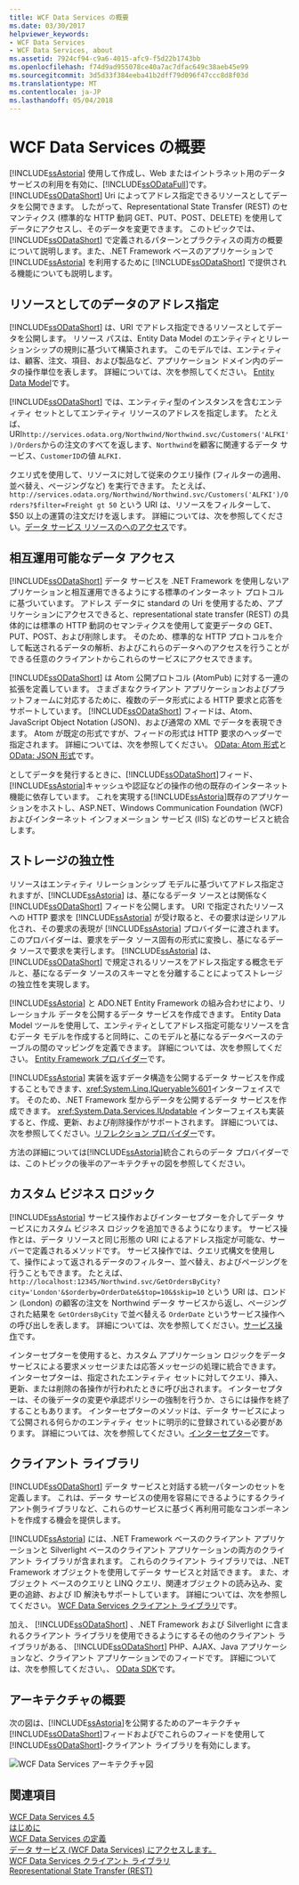 ```yaml
---
title: WCF Data Services の概要
ms.date: 03/30/2017
helpviewer_keywords:
- WCF Data Services
- WCF Data Services, about
ms.assetid: 7924cf94-c9a6-4015-afc9-f5d22b1743bb
ms.openlocfilehash: f74d9ad955078ce40a7ac7dfac649c38aeb45e99
ms.sourcegitcommit: 3d5d33f384eeba41b2dff79d096f47ccc8d8f03d
ms.translationtype: MT
ms.contentlocale: ja-JP
ms.lasthandoff: 05/04/2018
---
```

# <a name="wcf-data-services-overview"></a>WCF Data Services の概要
[!INCLUDE[ssAstoria](../../../../includes/ssastoria-md.md)] 使用して作成し、Web またはイントラネット用のデータ サービスの利用を有効に、[!INCLUDE[ssODataFull](../../../../includes/ssodatafull-md.md)]です。 [!INCLUDE[ssODataShort](../../../../includes/ssodatashort-md.md)] Uri によってアドレス指定できるリソースとしてデータを公開できます。 したがって、Representational State Transfer (REST) のセマンティクス (標準的な HTTP 動詞 GET、PUT、POST、DELETE) を使用してデータにアクセスし、そのデータを変更できます。 このトピックでは、[!INCLUDE[ssODataShort](../../../../includes/ssodatashort-md.md)] で定義されるパターンとプラクティスの両方の概要について説明します。また、.NET Framework ベースのアプリケーションで [!INCLUDE[ssAstoria](../../../../includes/ssastoria-md.md)] を利用するために [!INCLUDE[ssODataShort](../../../../includes/ssodatashort-md.md)] で提供される機能についても説明します。  
  
## <a name="address-data-as-resources"></a>リソースとしてのデータのアドレス指定  
 [!INCLUDE[ssODataShort](../../../../includes/ssodatashort-md.md)] は、URI でアドレス指定できるリソースとしてデータを公開します。 リソース パスは、Entity Data Model のエンティティとリレーションシップの規則に基づいて構築されます。 このモデルでは、エンティティは、顧客、注文、項目、および製品など、アプリケーション ドメイン内のデータの操作単位を表します。 詳細については、次を参照してください。 [Entity Data Model](../../../../docs/framework/data/adonet/entity-data-model.md)です。  
  
 [!INCLUDE[ssODataShort](../../../../includes/ssodatashort-md.md)] では、エンティティ型のインスタンスを含むエンティティ セットとしてエンティティ リソースのアドレスを指定します。 たとえば、URI`http://services.odata.org/Northwind/Northwind.svc/Customers('ALFKI')/Orders`からの注文のすべてを返します、`Northwind`を顧客に関連するデータ サービス、`CustomerID`の値 `ALFKI.`  
  
 クエリ式を使用して、リソースに対して従来のクエリ操作 (フィルターの適用、並べ替え、ページングなど) を実行できます。 たとえば、`http://services.odata.org/Northwind/Northwind.svc/Customers('ALFKI')/Orders?$filter=Freight gt 50` という URI は、リソースをフィルターして、$50 以上の運賃の注文だけを返します。 詳細については、次を参照してください。[データ サービス リソースのへのアクセス](../../../../docs/framework/data/wcf/accessing-data-service-resources-wcf-data-services.md)です。  
  
## <a name="interoperable-data-access"></a>相互運用可能なデータ アクセス  
 [!INCLUDE[ssODataShort](../../../../includes/ssodatashort-md.md)] データ サービスを .NET Framework を使用しないアプリケーションと相互運用できるようにする標準のインターネット プロトコルに基づいています。 アドレス データに standard の Uri を使用するため、アプリケーションにアクセスできると、representational state transfer (REST) の具体的には標準の HTTP 動詞のセマンティクスを使用して変更データの GET、PUT、POST、および削除します。 そのため、標準的な HTTP プロトコルを介して転送されるデータの解析、およびこれらのデータへのアクセスを行うことができる任意のクライアントからこれらのサービスにアクセスできます。  
  
 [!INCLUDE[ssODataShort](../../../../includes/ssodatashort-md.md)] は Atom 公開プロトコル (AtomPub) に対する一連の拡張を定義しています。 さまざまなクライアント アプリケーションおよびプラットフォームに対応するために、複数のデータ形式による HTTP 要求と応答をサポートしています。 [!INCLUDE[ssODataShort](../../../../includes/ssodatashort-md.md)] フィードは、Atom、JavaScript Object Notation (JSON)、および通常の XML でデータを表現できます。 Atom が既定の形式ですが、フィードの形式は HTTP 要求のヘッダーで指定されます。 詳細については、次を参照してください。 [OData: Atom 形式](http://go.microsoft.com/fwlink/?LinkID=185794)と[OData: JSON 形式](http://go.microsoft.com/fwlink/?LinkID=185795)です。  
  
 としてデータを発行するときに、[!INCLUDE[ssODataShort](../../../../includes/ssodatashort-md.md)]フィード、[!INCLUDE[ssAstoria](../../../../includes/ssastoria-md.md)]キャッシュや認証などの操作の他の既存のインターネット機能に依存しています。 これを実現する[!INCLUDE[ssAstoria](../../../../includes/ssastoria-md.md)]既存のアプリケーションをホストし、ASP.NET、Windows Communication Foundation (WCF) およびインターネット インフォメーション サービス (IIS) などのサービスと統合します。  
  
## <a name="storage-independence"></a>ストレージの独立性  
 リソースはエンティティ リレーションシップ モデルに基づいてアドレス指定されますが、[!INCLUDE[ssAstoria](../../../../includes/ssastoria-md.md)] は、基になるデータ ソースとは関係なく [!INCLUDE[ssODataShort](../../../../includes/ssodatashort-md.md)] フィードを公開します。 URI で指定されたリソースへの HTTP 要求を [!INCLUDE[ssAstoria](../../../../includes/ssastoria-md.md)] が受け取ると、その要求は逆シリアル化され、その要求の表現が [!INCLUDE[ssAstoria](../../../../includes/ssastoria-md.md)] プロバイダーに渡されます。 このプロバイダーは、要求をデータ ソース固有の形式に変換し、基になるデータ ソースで要求を実行します。 [!INCLUDE[ssAstoria](../../../../includes/ssastoria-md.md)] は、[!INCLUDE[ssODataShort](../../../../includes/ssodatashort-md.md)] で規定されるリソースをアドレス指定する概念モデルと、基になるデータ ソースのスキーマとを分離することによってストレージの独立性を実現します。  
  
 [!INCLUDE[ssAstoria](../../../../includes/ssastoria-md.md)] と ADO.NET Entity Framework の組み合わせにより、リレーショナル データを公開するデータ サービスを作成できます。 Entity Data Model ツールを使用して、エンティティとしてアドレス指定可能なリソースを含むデータ モデルを作成すると同時に、このモデルと基になるデータベースのテーブルの間のマッピングを定義できます。 詳細については、次を参照してください。 [Entity Framework プロバイダー](../../../../docs/framework/data/wcf/entity-framework-provider-wcf-data-services.md)です。  
  
 [!INCLUDE[ssAstoria](../../../../includes/ssastoria-md.md)] 実装を返すデータ構造を公開するデータ サービスを作成することもできます、<xref:System.Linq.IQueryable%601>インターフェイスです。 そのため、.NET Framework 型からデータを公開するデータ サービスを作成できます。 <xref:System.Data.Services.IUpdatable> インターフェイスも実装すると、作成、更新、および削除操作がサポートされます。 詳細については、次を参照してください。[リフレクション プロバイダー](../../../../docs/framework/data/wcf/reflection-provider-wcf-data-services.md)です。  
  
 方法の詳細については[!INCLUDE[ssAstoria](../../../../includes/ssastoria-md.md)]統合これらのデータ プロバイダーでは、このトピックの後半のアーキテクチャの図を参照してください。  
  
## <a name="custom-business-logic"></a>カスタム ビジネス ロジック  
 [!INCLUDE[ssAstoria](../../../../includes/ssastoria-md.md)] サービス操作およびインターセプターを介してデータ サービスにカスタム ビジネス ロジックを追加できるようになります。 サービス操作とは、データ リソースと同じ形態の URI によるアドレス指定が可能な、サーバーで定義されるメソッドです。 サービス操作では、クエリ式構文を使用して、操作によって返されるデータのフィルター、並べ替え、およびページングを行うこともできます。 たとえば、`http://localhost:12345/Northwind.svc/GetOrdersByCity?city='London'&$orderby=OrderDate&$top=10&$skip=10` という URI は、ロンドン (London) の顧客の注文を Northwind データ サービスから返し、ページングされた結果を `GetOrdersByCity` で並べ替える `OrderDate` というサービス操作への呼び出しを表します。 詳細については、次を参照してください。[サービス操作](../../../../docs/framework/data/wcf/service-operations-wcf-data-services.md)です。  
  
 インターセプターを使用すると、カスタム アプリケーション ロジックをデータ サービスによる要求メッセージまたは応答メッセージの処理に統合できます。 インターセプターは、指定されたエンティティ セットに対してクエリ、挿入、更新、または削除の各操作が行われたときに呼び出されます。 インターセプターは、その後データの変更や承認ポリシーの強制を行うか、さらには操作を終了することもあります。 インターセプターのメソッドは、データ サービスによって公開される何らかのエンティティ セットに明示的に登録されている必要があります。 詳細については、次を参照してください。[インターセプター](../../../../docs/framework/data/wcf/interceptors-wcf-data-services.md)です。  
  
## <a name="client-libraries"></a>クライアント ライブラリ  
 [!INCLUDE[ssODataShort](../../../../includes/ssodatashort-md.md)] データ サービスと対話する統一パターンのセットを定義します。 これは、データ サービスの使用を容易にできるようにするクライアント側ライブラリなど、これらのサービスに基づく再利用可能なコンポーネントを作成する機会を提供します。  
  
 [!INCLUDE[ssAstoria](../../../../includes/ssastoria-md.md)] には、.NET Framework ベースのクライアント アプリケーションと Silverlight ベースのクライアント アプリケーションの両方のクライアント ライブラリが含まれます。 これらのクライアント ライブラリでは、.NET Framework オブジェクトを使用してデータ サービスと対話できます。 また、オブジェクト ベースのクエリと LINQ クエリ、関連オブジェクトの読み込み、変更の追跡、および ID 解決もサポートしています。 詳細については、次を参照してください。 [WCF Data Services クライアント ライブラリ](../../../../docs/framework/data/wcf/wcf-data-services-client-library.md)です。  
  
 加え、 [!INCLUDE[ssODataShort](../../../../includes/ssodatashort-md.md)] 、.NET Framework および Silverlight に含まれるクライアント ライブラリを使用できるようにするその他のクライアント ライブラリがある、 [!INCLUDE[ssODataShort](../../../../includes/ssodatashort-md.md)] PHP、AJAX、Java アプリケーションなど、クライアント アプリケーションでのフィードです。 詳細については、次を参照してください。、 [OData SDK](http://go.microsoft.com/fwlink/?LinkID=185796)です。  
  
## <a name="architecture-overview"></a>アーキテクチャの概要  
 次の図は、[!INCLUDE[ssAstoria](../../../../includes/ssastoria-md.md)]を公開するためのアーキテクチャ[!INCLUDE[ssODataShort](../../../../includes/ssodatashort-md.md)]フィードおよびでこれらのフィードを使用して[!INCLUDE[ssODataShort](../../../../includes/ssodatashort-md.md)]-クライアント ライブラリを有効にします。  
  
 ![WCF Data Services アーキテクチャ図](../../../../docs/framework/data/wcf/media/astoriaservicearch.gif "AstoriaServiceArch")  
  
## <a name="see-also"></a>関連項目  
 [WCF Data Services 4.5](../../../../docs/framework/data/wcf/index.md)  
 [はじめに](../../../../docs/framework/data/wcf/getting-started-with-wcf-data-services.md)  
 [WCF Data Services の定義](../../../../docs/framework/data/wcf/defining-wcf-data-services.md)  
 [データ サービス (WCF Data Services) にアクセスします。](http://msdn.microsoft.com/library/1e54a2b9-2ec6-4002-b8f8-c1d8df37c350)  
 [WCF Data Services クライアント ライブラリ](../../../../docs/framework/data/wcf/wcf-data-services-client-library.md)  
 [Representational State Transfer (REST)](http://go.microsoft.com/fwlink/?LinkId=113919)

